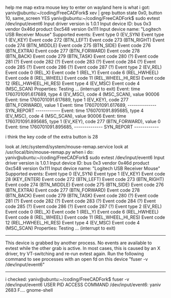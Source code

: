 help me map extra mouse key to enter
on wayland
here is what i got:
yaniv@ubuntu:~/coding/FreeCADFork$ xev | grep button
   state 0x0, button 10, same_screen YES
yaniv@ubuntu:~/coding/FreeCADFork$ sudo evtest /dev/input/event6
Input driver version is 1.0.1
Input device ID: bus 0x3 vendor 0x46d product 0xc548 version 0x111
Input device name: "Logitech USB Receiver Mouse"
Supported events:
  Event type 0 (EV_SYN)
  Event type 1 (EV_KEY)
    Event code 272 (BTN_LEFT)
    Event code 273 (BTN_RIGHT)
    Event code 274 (BTN_MIDDLE)
    Event code 275 (BTN_SIDE)
    Event code 276 (BTN_EXTRA)
    Event code 277 (BTN_FORWARD)
    Event code 278 (BTN_BACK)
    Event code 279 (BTN_TASK)
    Event code 280 (?)
    Event code 281 (?)
    Event code 282 (?)
    Event code 283 (?)
    Event code 284 (?)
    Event code 285 (?)
    Event code 286 (?)
    Event code 287 (?)
  Event type 2 (EV_REL)
    Event code 0 (REL_X)
    Event code 1 (REL_Y)
    Event code 6 (REL_HWHEEL)
    Event code 8 (REL_WHEEL)
    Event code 11 (REL_WHEEL_HI_RES)
    Event code 12 (REL_HWHEEL_HI_RES)
  Event type 4 (EV_MSC)
    Event code 4 (MSC_SCAN)
Properties:
Testing ... (interrupt to exit)
Event: time 1760701091.617689, type 4 (EV_MSC), code 4 (MSC_SCAN), value 90006
Event: time 1760701091.617689, type 1 (EV_KEY), code 277 (BTN_FORWARD), value 1
Event: time 1760701091.617689, -------------- SYN_REPORT ------------
Event: time 1760701091.895685, type 4 (EV_MSC), code 4 (MSC_SCAN), value 90006
Event: time 1760701091.895685, type 1 (EV_KEY), code 277 (BTN_FORWARD), value 0
Event: time 1760701091.895685, -------------- SYN_REPORT ------------

i think the key code of the extra button is 28

look at /etc/systemd/system/mouse-remap.service
look at /usr/local/bin/mouse-remap.py
when i do:
yaniv@ubuntu:~/coding/FreeCADFork$ sudo evtest /dev/input/event6
Input driver version is 1.0.1
Input device ID: bus 0x3 vendor 0x46d product 0xc548 version 0x111
Input device name: "Logitech USB Receiver Mouse"
Supported events:
  Event type 0 (EV_SYN)
  Event type 1 (EV_KEY)
    Event code 28 (KEY_ENTER)
    Event code 272 (BTN_LEFT)
    Event code 273 (BTN_RIGHT)
    Event code 274 (BTN_MIDDLE)
    Event code 275 (BTN_SIDE)
    Event code 276 (BTN_EXTRA)
    Event code 277 (BTN_FORWARD)
    Event code 278 (BTN_BACK)
    Event code 279 (BTN_TASK)
    Event code 280 (?)
    Event code 281 (?)
    Event code 282 (?)
    Event code 283 (?)
    Event code 284 (?)
    Event code 285 (?)
    Event code 286 (?)
    Event code 287 (?)
  Event type 2 (EV_REL)
    Event code 0 (REL_X)
    Event code 1 (REL_Y)
    Event code 6 (REL_HWHEEL)
    Event code 8 (REL_WHEEL)
    Event code 11 (REL_WHEEL_HI_RES)
    Event code 12 (REL_HWHEEL_HI_RES)
  Event type 4 (EV_MSC)
    Event code 4 (MSC_SCAN)
Properties:
Testing ... (interrupt to exit)
***********************************************
  This device is grabbed by another process.
  No events are available to evtest while the
  other grab is active.
  In most cases, this is caused by an X driver,
  try VT-switching and re-run evtest again.
  Run the following command to see processes with
  an open fd on this device
 "fuser -v /dev/input/event6"
***********************************************
i checked:
yaniv@ubuntu:~/coding/FreeCADFork$ fuser -v /dev/input/event6
                     USER        PID ACCESS COMMAND
/dev/input/event6:   yaniv      2683 F.... gnome-shell


